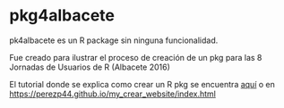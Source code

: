 # pkg4albacete

pk4albacete es un R package sin ninguna funcionalidad.   

Fue creado para ilustrar el proceso de creación de un pkg para las 8 Jornadas de Usuarios de R (Albacete 2016)


El tutorial donde se explica como crear un R pkg se encuentra [aquí](https://perezp44.github.io/pkg4albacete) o en <https://perezp44.github.io/my_crear_website/index.html>
